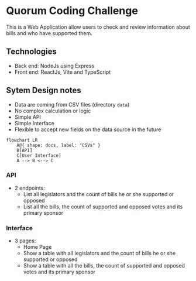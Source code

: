 # Quorum Coding Challenge

This is a Web Application allow users to check and review information about bills and who have supported them.

## Technologies
- Back end: NodeJs using Express
- Front end: ReactJs, Vite and TypeScript

## Sytem Design notes
- Data are coming from CSV files (directory ```data```)
- No complex calculation or logic
- Simple API
- Simple Interface
- Flexible to accept new fields on the data source in the future

```mermaid
flowchart LR
    A@{ shape: docs, label: "CSVs" }
    B[API] 
    C[User Interface]
    A --> B <--> C
```

### API
- 2 endpoints:
    - List all legislators and the count of bills he or she supported or opposed
    - List all the bills, the count of supported and opposed votes and its primary sponsor

### Interface
- 3 pages:
    - Home Page
    - Show a table with all legislators and the count of bills he or she supported or opposed
    - Show a table with all the bills, the count of supported and opposed votes and its primary sponsor

